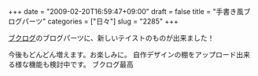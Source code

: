 +++
date = "2009-02-20T16:59:47+09:00"
draft = false
title = "手書き風ブログパーツ"
categories = ["日々"]
slug = "2285"
+++

<a href="http://booklog.jp" target="_blank">ブクログ</a>のブログパーツに、新しいテイストのものが出来ました！
<script type="text/javascript" src="http://widget.booklog.jp/blogparts/js/booklog_minishelf.js?handwrite" id="booklog_minishelf"></script>
<script type="text/javascript" src="http://api.booklog.jp/json/ikeniecom?category=0&count=15&callback=booklog_minishelf"></script>
今後もどんどん増えます。お楽しみに。
自作デザインの棚をアップロード出来る様な機能も検討中です。
ブクログ最高

